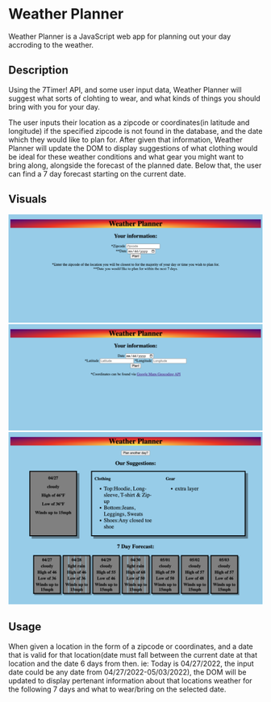 # Weather Planner

Weather Planner is a JavaScript web app for planning out your day accroding to the weather.

## Description 

Using the 7Timer! API, and some user input data, Weather Planner will suggest what sorts of clohting to wear, and what kinds of things you should bring with you for your day.

The user inputs their location as a zipcode or coordinates(in latitude and longitude) if the specified zipcode is not found in the database, and the date which they would like to plan for. After given that information, Weather Planner will update the DOM to display suggestions of what clothing would be ideal for these weather conditions and what gear you might want to bring along, alongside the forecast of the planned date. Below that, the user can find a 7 day forecast starting on the current date.

## Visuals

![image of webpage with inital input form](/images/visual1.png)
![image of webpage with alternate input form](/images/visual2.png)
![image of webpage after input is submitted](/images/visual3.png)

## Usage

When given a location in the form of a zipcode or coordinates, and a date that is valid for that location(date must fall between the current date at that location and the date 6 days from then. ie: Today is 04/27/2022, the input date could be any date from 04/27/2022-05/03/2022), the DOM will be updated to display pertenant information about that locations weather for the following 7 days and what to wear/bring on the selected date.


